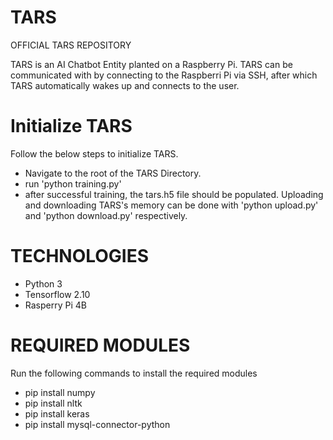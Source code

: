 # TARS
OFFICIAL TARS REPOSITORY

TARS is an AI Chatbot Entity planted on a Raspberry Pi. TARS can be communicated with by connecting to the Raspberri Pi via SSH, after which TARS automatically wakes up and connects to the user. 
# Initialize TARS
Follow the below steps to initialize TARS.
 - Navigate to the root of the TARS Directory.
 - run 'python training.py'
 - after successful training, the tars.h5 file should be populated. Uploading and downloading TARS's memory can be done with 'python upload.py' and 'python download.py' respectively.
# TECHNOLOGIES
- Python 3
- Tensorflow 2.10
- Rasperry Pi 4B 

# REQUIRED MODULES
Run the following commands to install the required modules

- pip install numpy
- pip install nltk
- pip install keras
- pip install mysql-connector-python
